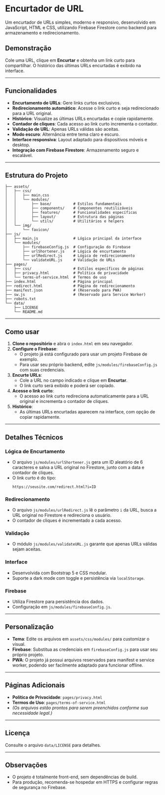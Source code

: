 # Encurtador de URL

Um encurtador de URLs simples, moderno e responsivo, desenvolvido em JavaScript, HTML e CSS, utilizando Firebase Firestore como backend para armazenamento e redirecionamento.

## Demonstração

Cole uma URL, clique em **Encurtar** e obtenha um link curto para compartilhar. O histórico das últimas URLs encurtadas é exibido na interface.

---

## Funcionalidades

- **Encurtamento de URLs**: Gere links curtos exclusivos.
- **Redirecionamento automático**: Acesse o link curto e seja redirecionado para a URL original.
- **Histórico**: Visualize as últimas URLs encurtadas e copie rapidamente.
- **Contador de cliques**: Cada acesso ao link curto incrementa o contador.
- **Validação de URL**: Apenas URLs válidas são aceitas.
- **Modo escuro**: Alternância entre tema claro e escuro.
- **Interface responsiva**: Layout adaptado para dispositivos móveis e desktop.
- **Integração com Firebase Firestore**: Armazenamento seguro e escalável.

---

## Estrutura do Projeto

```
├── assets/
│   ├── css/
│   │   ├── main.css
│   │   └── modules/
│   │       ├── base/          # Estilos fundamentais
│   │       ├── components/    # Componentes reutilizáveis
│   │       ├── features/      # Funcionalidades específicas
│   │       ├── layout/        # Estrutura das páginas
│   │       └── utils/         # Utilitários e helpers
│   └── img/
│       └── favicon/
├── js/
│   ├── main.js                # Lógica principal da interface
│   └── modules/
│       ├── firebaseConfig.js  # Configuração do Firebase
│       ├── urlShortener.js    # Lógica de encurtamento
│       ├── urlRedirect.js     # Lógica de redirecionamento
│       └── validateURL.js     # Validação de URLs
├── pages/
│   ├── css/                   # Estilos específicos de páginas
│   ├── privacy.html           # Política de privacidade
│   └── terms-of-service.html  # Termos de uso
├── index.html                 # Página principal
├── redirect.html              # Página de redirecionamento
├── manifest.json              # (Reservado para PWA)
├── sw.js                      # (Reservado para Service Worker)
├── robots.txt
└── data/
    ├── LICENSE
    └── README.md
```

---

## Como usar

1. **Clone o repositório** e abra o `index.html` em seu navegador.
2. **Configure o Firebase**:
   - O projeto já está configurado para usar um projeto Firebase de exemplo.
   - Para usar seu próprio backend, edite `js/modules/firebaseConfig.js` com suas credenciais.
3. **Encurte URLs**:
   - Cole a URL no campo indicado e clique em **Encurtar**.
   - O link curto será exibido e poderá ser copiado.
4. **Acesse o link curto**:
   - O acesso ao link curto redireciona automaticamente para a URL original e incrementa o contador de cliques.
5. **Histórico**:
   - As últimas URLs encurtadas aparecem na interface, com opção de copiar rapidamente.

---

## Detalhes Técnicos

### Lógica de Encurtamento

- O arquivo `js/modules/urlShortener.js` gera um ID aleatório de 6 caracteres e salva a URL original no Firestore, junto com a data e contador de cliques.
- O link curto é do tipo:
  ```
  https://seusite.com/redirect.html?i=ID
  ```

### Redirecionamento

- O arquivo `js/modules/urlRedirect.js` lê o parâmetro `i` da URL, busca a URL original no Firestore e redireciona o usuário.
- O contador de cliques é incrementado a cada acesso.

### Validação

- O módulo `js/modules/validateURL.js` garante que apenas URLs válidas sejam aceitas.

### Interface

- Desenvolvida com Bootstrap 5 e CSS modular.
- Suporte a dark mode com toggle e persistência via `localStorage`.

### Firebase

- Utiliza Firestore para persistência dos dados.
- Configuração em `js/modules/firebaseConfig.js`.

---

## Personalização

- **Tema**: Edite os arquivos em `assets/css/modules/` para customizar o visual.
- **Firebase**: Substitua as credenciais em `firebaseConfig.js` para usar seu próprio projeto.
- **PWA**: O projeto já possui arquivos reservados para manifest e service worker, podendo ser facilmente adaptado para funcionar offline.

---

## Páginas Adicionais

- **Política de Privacidade**: `pages/privacy.html`
- **Termos de Uso**: `pages/terms-of-service.html`
- _(Os arquivos estão prontos para serem preenchidos conforme sua necessidade legal.)_

---

## Licença

Consulte o arquivo `data/LICENSE` para detalhes.

---

## Observações

- O projeto é totalmente front-end, sem dependências de build.
- Para produção, recomenda-se hospedar em HTTPS e configurar regras de segurança no Firebase.
